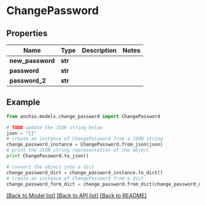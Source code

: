 # ChangePassword


## Properties

Name | Type | Description | Notes
------------ | ------------- | ------------- | -------------
**new_password** | **str** |  | 
**password** | **str** |  | 
**password_2** | **str** |  | 

## Example

```python
from anchio.models.change_password import ChangePassword

# TODO update the JSON string below
json = "{}"
# create an instance of ChangePassword from a JSON string
change_password_instance = ChangePassword.from_json(json)
# print the JSON string representation of the object
print ChangePassword.to_json()

# convert the object into a dict
change_password_dict = change_password_instance.to_dict()
# create an instance of ChangePassword from a dict
change_password_form_dict = change_password.from_dict(change_password_dict)
```
[[Back to Model list]](../README.md#documentation-for-models) [[Back to API list]](../README.md#documentation-for-api-endpoints) [[Back to README]](../README.md)


